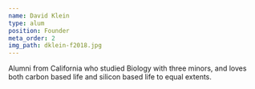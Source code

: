 ```yaml
---
name: David Klein
type: alum
position: Founder
meta_order: 2
img_path: dklein-f2018.jpg
---
```

Alumni from California who studied Biology with three minors,
and loves both carbon based life and silicon based life to equal extents.

